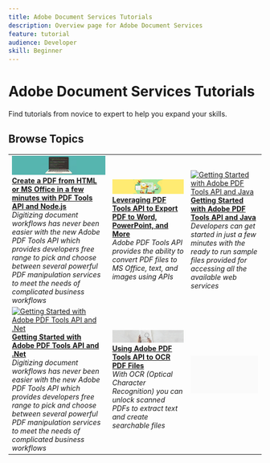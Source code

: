 ```yaml
---
title: Adobe Document Services Tutorials
description: Overview page for Adobe Document Services
feature: tutorial
audience: Developer
skill: Beginner
---
```


# Adobe Document Services Tutorials

Find tutorials from novice to expert to help you expand your skills.

## Browse Topics

<table>
<tr>
 <td>
   <a href="createpdffromhtml.md">
      <img alt="Create a PDF from HTML or MS Office in a few minutes with PDF Tools API and Node.js" src="../assets/createpdffromhtml_hero.jpg" />
   </a>
    <div>
   <a href="createpdffromhtml.md"><strong>Create a PDF from HTML or MS Office in a few minutes with PDF Tools API and Node.js</strong></a>
    </div>
    <em>Digitizing document workflows has never been easier with the new Adobe PDF Tools API which provides developers free range to pick and choose between several powerful PDF manipulation services to meet the needs of complicated business workflows</em>
    <br>
  </td>
  <td>
   <a href="exportpdf.md">
      <img alt="Leveraging PDF Tools API to Export PDF to Word, PowerPoint, and More" src="../assets/ExportPDF_hero.jpg" />
   </a>
    <div>
   <a href="exportpdf.md"><strong>Leveraging PDF Tools API to Export PDF to Word, PowerPoint, and More</strong></a>
    </div>
    <em>Adobe PDF Tools API provides the ability to convert PDF files to MS Office, text, and images using APIs</em>
    <br>
  </td>
  <td>
   <a href="gettingstartedjava.md">
      <img alt="Getting Started with Adobe PDF Tools API and Java" src="../assets/GettingJava_hero.jpg" />
   </a>
    <div>
   <a href="gettingstartedjava.md"><strong>Getting Started with Adobe PDF Tools API and Java</strong></a>
    </div>
    <em>Developers can get started in just a few minutes with the ready to run sample files provided for accessing all the available web services</em>
    <br>
  </td>
</tr>
<tr>
 <td>
   <a href="gettingstartednet.md">
      <img alt="Getting Started with Adobe PDF Tools API and .Net" src="../assets/GettingJava_hero.jpg" />
   </a>
    <div>
   <a href="gettingstartednet.md"><strong>Getting Started with Adobe PDF Tools API and .Net</strong></a>
    </div>
    <em>Digitizing document workflows has never been easier with the new Adobe PDF Tools API which provides developers free range to pick and choose between several powerful PDF manipulation services to meet the needs of complicated business workflows</em>
    <br>
  </td>
  <td>
   <a href="ocr.md">
      <img alt="Using Adobe PDF Tools API to OCR PDF Files" src="../assets/OCR_hero.jpg" />
   </a>
    <div>
   <a href="ocr.md"><strong>Using Adobe PDF Tools API to OCR PDF Files</strong></a>
    </div>
    <em>With OCR (Optical Character Recognition) you can unlock scanned PDFs to extract text and create searchable files</em>
    <br>
  </td>
  <td>
    <img alt="Spacer" src="../assets/GrayBanner_Placeholder.png" />
    <div>
    <br>
  </td>
</tr>
</table>
